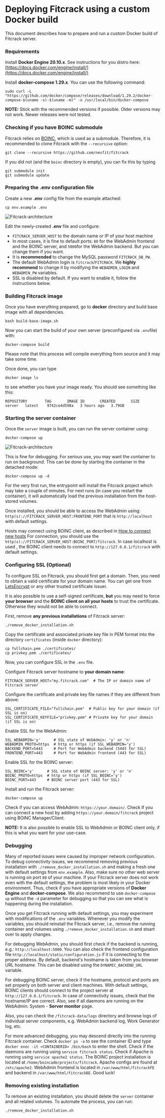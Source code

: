 # Deploying Fitcrack using a custom Docker build

This document describes how to prepare and run a custom Docker build of Fitcrack server.

### Requirements
Install **Docker Engine 20.10.x**. See instructions for you distro here: [https://docs.docker.com/engine/install/](https://docs.docker.com/engine/install/)

Install **docker-compose 1.29.x**. You can use the following command:
```
sudo curl -L "https://github.com/docker/compose/releases/download/1.29.2/docker-compose-$(uname -s)-$(uname -m)" -o /usr/local/bin/docker-compose
```

**NOTE:** Stick with the recommended versions if possible. Older versions may not work. Newer releases were not tested.

### Checking if you have BOINC submodule
Fitcrack relies on [BOINC](https://boinc.berkeley.edu), which is used as a submodule. Therefore, it is recommended to clone Fitcrack with the `--recursive` option:
```
git clone --recursive https://github.com/nesfit/fitcrack
```
If you did not (and the `boinc` directory is empty), you can fix this by typing
```
git submodule init
git submodule update
```

### Preparing the .env configuration file
Create a new **.env** config file from the example attached:
```
cp env.example .env
```

![Fitcrack-architecture](img/dockerenv.png)

Edit the newly-created **.env** file and configure:
- `FITCRACK_SERVER_HOST` to the domain name or IP of your host machine
- In most cases, it is fine to default ports: `80` for the WebAdmin frontend and the BOINC server, and `5000`for the WebAdmin backend. But you can change them if you want.
- It is **recommended** to change the MySQL password `FITCRACK_DB_PW`.
- The default WebAdmin login is `fitcrack`/`FITCRACK`. We **highly recommend** to change it by modifying the `WEBADMIN_LOGIN` and `WEBADMIN_PW` variables.
- SSL is disabled by default. If you want to enable it, follow the instructions below.

### Building Fitcrack image
Once you have everything prepared, go to **docker** directory and build base image with all dependencies.
```
bash build-base-image.sh
```

Now you can start the build of your own server (preconfigured via `.env`file) with:
```
docker-compose build
```
Please note that this process will compile everything from source and it may take some time.

Once done, you can type
```
docker image ls
```
to see whether you have your image ready. You should see something like this:
```
REPOSITORY        TAG       IMAGE ID       CREATED       SIZE
server   latest    9742ce4d598a   3 hours ago   3.79GB
```


### Starting the server container
Once the `server` image is built, you can run the server container using:
```
docker-compose up
```

![Fitcrack-architecture](img/dockerstart.png)

This is fine for debugging. For serious use, you may want the container to run on background.
This can be done by starting the container in the detached mode:
```
docker-compose up -d
```

For the very first run, the entrypoint will install the Fitcrack project which may take a couple of minutes.
For next runs (in case you restart the container), it will automatically load the previous installation
from the host-stored volumes.

Once installed, you should be able to access the WebAdmin using:
`http(s)://FITCRACK_SERVER_HOST:FRONTEND_PORT` that is `http://localhost` with default settings.

Hosts may connect using BOINC client, as described in [How to connect new hosts](https://nesfit.github.io/fitcrack/#/guide/hosts?id=connecting-hosts)
For connection, you should use the `http(s)://FITCRACK_SERVER_HOST:BOINC_PORT/fitcrack`.
In case localhost is used , the BOINC client needs to connect to
`http://127.0.0.1/fitcrack` with default settings.



### Configuring SSL (Optional)

To configure SSL on Fitcrack, you should first get a domain.
Then, you need to obtain a valid certificate for your
domain name. You can get one from [LetsEncrypt](https://letsencrypt.org/)
or any other trusted certificate issuer.

It is also possible to use a self-signed certificate, **but** you may need
to force **your browser** and the **BOINC client on all your hosts**
to trust the certificate. Otherwise they would not be able to connect.

First, remove **any previous installations** of Fitcrack server:
```
./remove_docker_installation.sh
```

Copy the certificate and associated private key file in PEM format into
the directory `certificates` (inside `docker` directory):
```
cp fullchain.pem ./certificates/
cp privkey.pem ./certificates/
```
Now, you can configure SSL in the `.env` file.

Configure Fitcrack server hostname to **your domain name**:
```
FITCRACK_SERVER_HOST="my.fitcrack.com"  # The IP or domain name of Fitcrack server
```

Configure the certificate and private key file names if they are different from above:
```
SSL_CERTIFICATE_FILE="fullchain.pem"  # Public key for your domain (if SSL is on)
SSL_CERTIFICATE_KEYFILE="privkey.pem" # Private key for your domain (if SSL is on)
```

Enable SSL for the WebAdmin:
```
SSL_WEBADMIN='y'      # SSL state of WebAdmin: 'y' or 'n'
WEBADMIN_PROTO=https  # http or https (if SSL_WEBADMIN='y')
BACKEND_PORT=5443     # Port for WebAdmin backend (5443 for SSL)
FRONTEND_PORT=443     # Port for WebAdmin frontend (443 for SSL)
```

Enable SSL for the BOINC server:
```
SSL_BOINC='y'      # SSL state of BOINC server: 'y' or 'n'
BOINC_PROTO=https  # http or https (if SSL_BOINC='y')
BOINC_PORT=443     # BOINC server port (443 for SSL)
```

Install and run the Fitcrack server:
```
docker-compose up
```

Check if you can access WebAdmin: `https://your.domain/`.
Check if you can connect a new host by adding
`https://your.domain/fitcrack` project using BOINC Manager/Client.

**NOTE:** It is also possible to enable SSL to WebAdmin or BOINC client only,
if this is what you want for your use-case.

<a name="debugging"></a>
### Debugging
Many of reported issues were caused by improper network configuration.
To debug connectivity issues, we recommend removing previous installation with `./remove_docker_installation.sh`
and making a fresh one with default settings from `env.example`.
Also, make sure no other web server is running on port `80` of your machine.
If your Fitcrack server does not work even with the default settings, the problem
is most likely in your Docker environment.
Thus, check if you have appropriate versions of **Docker Engine** and **docker-compose**.
We also recommend to use `docker-compose up` without the `-d` parameter for debugging
so that you can see what is happening during the installation.

Once you get Fitcrack running with default settings, you may experiment with
modifications of the `.env` variables. Whenever you modify the variables, you should
reinstall the Fitcrack server, i.e., remove the running container and volumes
using `./remove_docker_installation.sh` and stsart over to apply changes.

For debugging WebAdmin, you should first check if the backend is running, e.g.: `http://localhost:5000`.
You can also check the frontend configuration file `http://localhost/static/configuration.js`
if it is connecting to the proper address. By default, backend's hostname is taken
from you browser URL hostname. This can be disabled using the `DYNAMIC_BACKEND_URL` variable.

For debugging BOINC server, check if the hostname, protocol and ports are set properly
on both server and client machines. With default settings, BOINC clients should
connect to the project server at `http://127.0.0.1/fitcrack`. In case of connectivity issues,
check that the hostname/IP are correct. Also, see if all daemons are running
on the WebAdmin: System - **Server monitor** page.

Also, you can check the `/fitcrack-data/logs` directory and browse logs
of individual server components, e.g. WebAdmin backend log, Work Generator log, etc.

For more advanced debugging, you may descend directly into the running Fitcrack container.
Check `docker ps -a` to see the container ID and type `docker exec -it <CONTAINERID> /bin/bash`
to enter the shell. Check if the daemons are running using `service fitcrack status`.
Check if Apache is running using `service apache2 status`. The BOINC project installation
is located at `/home/boincadm/projects/fitcrack`. Apache configs are found at
`/etc/apache2`. WebAdmin frontend is located in `/var/www/html/fitcrackFE` and backend
in `/var/www/html/fitcrackBE`. Good luck!


### Removing existing installation
To remove an existing installation, you should delete the `server` container and all related volumes.
To automate the process, you can run:
```
./remove_docker_installation.sh
```
